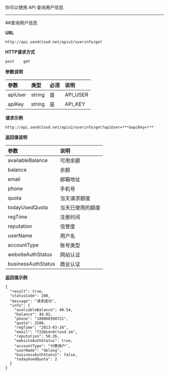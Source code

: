 
你可以使用 API 查询用户信息.

- - -

##查询用户信息

**URL**
```
http://api.sendcloud.net/apiv2/userinfo/get
```
    
**HTTP请求方式**
```bash
post    get
```
    
**参数说明**
    
|参数|类型|必须|说明|
|:---|:---|:---|:---|
|apiUser|string|是|API_USER|
|apiKey|string|是|API_KEY|
    
**请求示例**
```
http://api.sendcloud.net/apiv2/userinfo/get?apiUser=***&apiKey=*** 
```
    
**返回值说明**
    
|参数|说明|
|:---|:---|
|availableBalance|可用余额|
|balance|余额|
|email|邮箱地址|
|phone|手机号|
|quota|当天请求额度|
|todayUsedQuota|当天已使用的额度|
|regTime|注册时间|
|reputation|信誉度|
|userName|用户名|
|accountType|账号类型|
|websiteAuthStatus|网站认证|
|businessAuthStatus|商业认证|
    
**返回值示例**
```
{
  "result": true,
  "statusCode": 200,
  "message": "请求成功",
  "info": {
    "avaliableBalance": 40.54,
    "balance": 44.02,
    "phone": "189860398721",
    "quota": 2500,
    "regTime": "2013-03-28",
    "email": "f22@sendcloud.im",
    "reputation": 50.26,
    "websiteAuthStatus": true,
    "accountType": "付费用户",
    "userName": "delong",
    "businessAuthStatus": false,
    "todayUsedQuota": 2
  }
}
```
    
